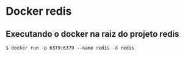 # Docker redis

## Executando o docker na raiz do projeto redis

`$ docker run -p 6379:6379 --name redis -d redis `